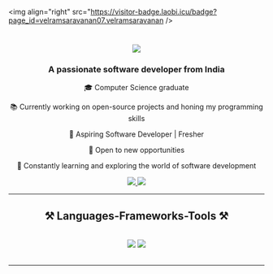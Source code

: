 <img align="right" src="https://visitor-badge.laobi.icu/badge?page_id=velramsaravanan07.velramsaravanan />

<h1 align="center">
    <img src="https://readme-typing-svg.herokuapp.com/?font=Righteous&size=35&center=true&vCenter=true&width=500&height=70&duration=4000&lines=Hi+There!+👋;+I'm+Velram+Saravanan!;" />
</h1>

<h3 align="center">A passionate software developer from India</h3>
<div align="center">
  
🎓 Computer Science graduate

📚 Currently working on open-source projects and honing my programming skills

🚀 Aspiring Software Developer | Fresher

💼 Open to new opportunities

🌱 Constantly learning and exploring the world of software development
 
 </div>

 <div align="center"> 
  <a href="mailto:velramsaravanan@gmail.com">
    <img src="https://img.shields.io/badge/Gmail-333333?style=for-the-badge&logo=gmail&logoColor=red" />
  </a>

  <a href="https://www.linkedin.com/in/velram-s-b6a8a2180/" target="_blank">
    <img src="https://img.shields.io/badge/LinkedIn-0077B5?style=for-the-badge&logo=linkedin&logoColor=white" target="_blank" />
  </a>

</div>

 <hr/>

<h2 align="center">⚒️ Languages-Frameworks-Tools ⚒️</h2>
<br/>
<div align="center">
    <img src="https://skillicons.dev/icons?i=react,bootstrap,html,css,vscode,github" />
    <img src="https://skillicons.dev/icons?i=aws,nodejs,python,javascript,java,mysql" /><br>
</div>

<br/>
<hr/>


  
